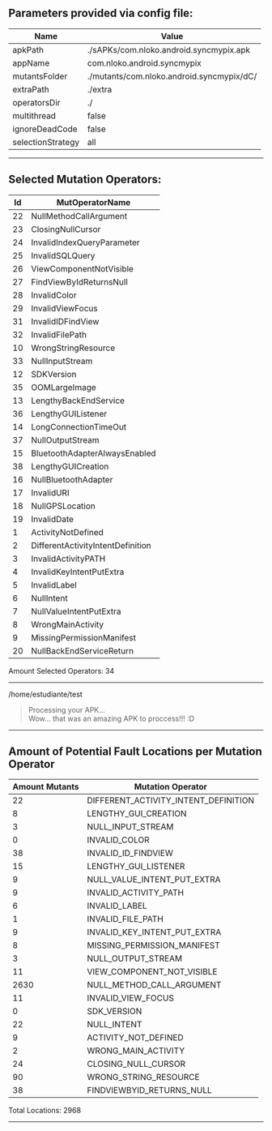 
## Parameters provided via config file:

Name			| Value
------------------------|---------
apkPath 		| ./sAPKs/com.nloko.android.syncmypix.apk
appName 		| com.nloko.android.syncmypix
mutantsFolder 		| ./mutants/com.nloko.android.syncmypix/dC/
extraPath 		| ./extra
operatorsDir 		| ./
multithread 		| false
ignoreDeadCode 		| false
selectionStrategy 	| all
----------------------------------

## Selected Mutation Operators:

Id 		| MutOperatorName
----------------|--------------
22 		| NullMethodCallArgument
23 		| ClosingNullCursor
24 		| InvalidIndexQueryParameter
25 		| InvalidSQLQuery
26 		| ViewComponentNotVisible
27 		| FindViewByIdReturnsNull
28 		| InvalidColor
29 		| InvalidViewFocus
31 		| InvalidIDFindView
32 		| InvalidFilePath
10 		| WrongStringResource
33 		| NullInputStream
12 		| SDKVersion
35 		| OOMLargeImage
13 		| LengthyBackEndService
36 		| LengthyGUIListener
14 		| LongConnectionTimeOut
37 		| NullOutputStream
15 		| BluetoothAdapterAlwaysEnabled
38 		| LengthyGUICreation
16 		| NullBluetoothAdapter
17 		| InvalidURI
18 		| NullGPSLocation
19 		| InvalidDate
1 		| ActivityNotDefined
2 		| DifferentActivityIntentDefinition
3 		| InvalidActivityPATH
4 		| InvalidKeyIntentPutExtra
5 		| InvalidLabel
6 		| NullIntent
7 		| NullValueIntentPutExtra
8 		| WrongMainActivity
9 		| MissingPermissionManifest
20 		| NullBackEndServiceReturn

Amount Selected Operators: 	34

-------------------------------------------

/home/estudiante/test
> Processing your APK...  
> Wow... that was an amazing APK to proccess!!! :D

--------------------------------------
## Amount of Potential Fault Locations per Mutation Operator

Amount Mutants	| Mutation Operator
----------------|---------------------
22		| DIFFERENT_ACTIVITY_INTENT_DEFINITION
8		| LENGTHY_GUI_CREATION
3		| NULL_INPUT_STREAM
0		| INVALID_COLOR
38		| INVALID_ID_FINDVIEW
15		| LENGTHY_GUI_LISTENER
9		| NULL_VALUE_INTENT_PUT_EXTRA
9		| INVALID_ACTIVITY_PATH
6		| INVALID_LABEL
1		| INVALID_FILE_PATH
9		| INVALID_KEY_INTENT_PUT_EXTRA
8		| MISSING_PERMISSION_MANIFEST
3		| NULL_OUTPUT_STREAM
11		| VIEW_COMPONENT_NOT_VISIBLE
2630		| NULL_METHOD_CALL_ARGUMENT
11		| INVALID_VIEW_FOCUS
0		| SDK_VERSION
22		| NULL_INTENT
9		| ACTIVITY_NOT_DEFINED
2		| WRONG_MAIN_ACTIVITY
24		| CLOSING_NULL_CURSOR
90		| WRONG_STRING_RESOURCE
38		| FINDVIEWBYID_RETURNS_NULL

Total Locations: 2968

--------------------------------------
```
